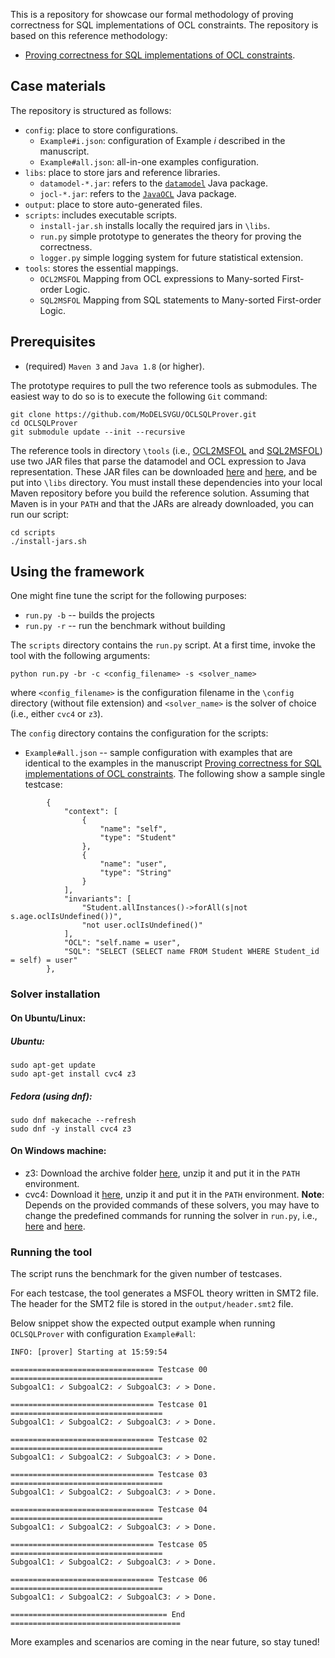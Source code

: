 This is a repository for showcase our formal methodology of proving correctness for SQL implementations of OCL constraints. The repository is based on this reference methodology:

* [Proving correctness for SQL implementations of OCL constraints]().

## Case materials

The repository is structured as follows:

* `config`: place to store configurations.
  * `Example#i.json`: configuration of Example *i* described in the manuscript.
  * `Example#all.json`: all-in-one examples configuration.
* `libs`: place to store jars and reference libraries.
  * `datamodel-*.jar`: refers to the [`datamodel`](https://github.com/oclsqlprover/dm2schema) Java package.
  * `jocl-*.jar`: refers to the [`JavaOCL`](https://github.com/oclsqlprover/JavaOCL) Java package.
* `output`: place to store auto-generated files.
* `scripts`: includes executable scripts.
  * `install-jar.sh` installs locally the required jars in `\libs`.
  * `run.py` simple prototype to generates the theory for proving the correctness.
  * `logger.py` simple logging system for future statistical extension.
* `tools`: stores the essential mappings.
  * `OCL2MSFOL` Mapping from OCL expressions to Many-sorted First-order Logic.
  * `SQL2MSFOL` Mapping from SQL statements to Many-sorted First-order Logic.

## Prerequisites

- (required) `Maven 3` and `Java 1.8` (or higher).

The prototype requires to pull the two reference tools as submodules.
The easiest way to do so is to execute the following `Git` command:
```
git clone https://github.com/MoDELSVGU/OCLSQLProver.git
cd OCLSQLProver
git submodule update --init --recursive
```

The reference tools in directory `\tools` (i.e., [OCL2MSFOL](https://github.com/MoDELSVGU/OCL2MSFOL) and [SQL2MSFOL](https://github.com/MoDELSVGU/SQL2MSFOL)) use two JAR files that parse the datamodel and OCL expression to Java representation. 
These JAR files can be downloaded [here](https://github.com/oclsqlprover/dm2schema/releases/tag/v1.0) and [here](https://github.com/oclsqlprover/JavaOCL/releases/tag/v1.0), and be put into `\libs` directory.
You must install these dependencies into your local Maven repository before you build the reference solution.
Assuming that Maven is in your `PATH` and that the JARs are already downloaded, you can run our script:
```
cd scripts
./install-jars.sh
```

## Using the framework

One might fine tune the script for the following purposes:
* `run.py -b` -- builds the projects
* `run.py -r` -- run the benchmark without building

The `scripts` directory contains the `run.py` script.
At a first time, invoke the tool with the following arguments:
```
python run.py -br -c <config_filename> -s <solver_name>
```
where `<config_filename>` is the configuration filename in the `\config` directory (without file extension)
and `<solver_name>` is the solver of choice (i.e., either `cvc4` or `z3`).

The `config` directory contains the configuration for the scripts:
* `Example#all.json` -- sample configuration with examples that are identical to the examples in the manuscript [Proving correctness for SQL implementations of OCL constraints](). The following show a sample single testcase:
```
        {
            "context": [
                {
                    "name": "self",
                    "type": "Student"
                },
                {
                    "name": "user",
                    "type": "String"
                }
            ],
            "invariants": [
                "Student.allInstances()->forAll(s|not s.age.oclIsUndefined())",
                "not user.oclIsUndefined()"
            ],
            "OCL": "self.name = user", 
            "SQL": "SELECT (SELECT name FROM Student WHERE Student_id = self) = user"
        },
```

### Solver installation
#### On Ubuntu/Linux:
##### Ubuntu:
```
sudo apt-get update
sudo apt-get install cvc4 z3
```
##### Fedora (using dnf):
```
sudo dnf makecache --refresh
sudo dnf -y install cvc4 z3
```
#### On Windows machine:
- z3: Download the archive folder [here](https://github.com/Z3Prover/z3/releases/tag/z3-4.8.17), unzip it and put it in the `PATH` environment.
- cvc4: Download it [here](https://cvc4.cs.stanford.edu/downloads/builds/win64-opt/), unzip it and put it in the `PATH` environment.
**Note**: Depends on the provided commands of these solvers, you may have to change the predefined commands for running the solver in `run.py`, i.e., [here](https://github.com/oclsqlprover/OCLSQLProver/blob/main/scripts/run.py#L155) and [here](https://github.com/oclsqlprover/OCLSQLProver/blob/main/scripts/run.py#L176).

### Running the tool

The script runs the benchmark for the given number of testcases.

For each testcase, the tool generates a MSFOL theory written in SMT2 file. 
The header for the SMT2 file is stored in the `output/header.smt2` file.

Below snippet show the expected output example when running `OCLSQLProver` with configuration `Example#all`:
```
INFO: [prover] Starting at 15:59:54

================================ Testcase 00 ==================================
SubgoalC1: ✓ SubgoalC2: ✓ SubgoalC3: ✓ > Done.                                     

================================ Testcase 01 ==================================
SubgoalC1: ✓ SubgoalC2: ✓ SubgoalC3: ✓ > Done.                                     

================================ Testcase 02 ==================================
SubgoalC1: ✓ SubgoalC2: ✓ SubgoalC3: ✓ > Done.                                     

================================ Testcase 03 ==================================
SubgoalC1: ✓ SubgoalC2: ✓ SubgoalC3: ✓ > Done.                                     

================================ Testcase 04 ==================================
SubgoalC1: ✓ SubgoalC2: ✓ SubgoalC3: ✓ > Done.                                     

================================ Testcase 05 ==================================
SubgoalC1: ✓ SubgoalC2: ✓ SubgoalC3: ✓ > Done.                                     

================================ Testcase 06 ==================================
SubgoalC1: ✓ SubgoalC2: ✓ SubgoalC3: ✓ > Done.                                     

=================================== End ======================================
```

More examples and scenarios are coming in the near future, so stay tuned!
